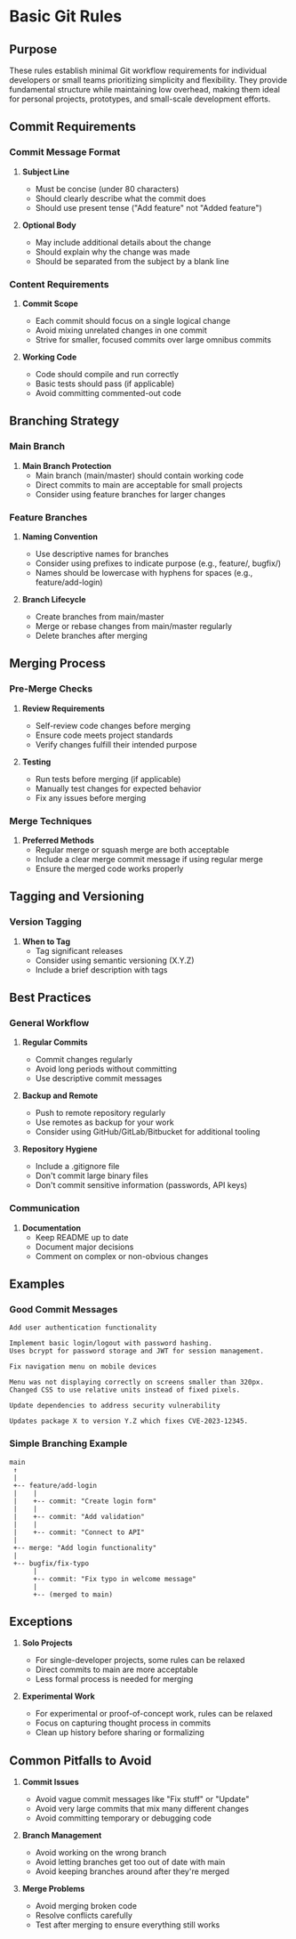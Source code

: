 # Basic Git Rules

## Purpose

These rules establish minimal Git workflow requirements for individual developers or small teams prioritizing simplicity and flexibility. They provide fundamental structure while maintaining low overhead, making them ideal for personal projects, prototypes, and small-scale development efforts.

## Commit Requirements

### Commit Message Format

1. **Subject Line**
   - Must be concise (under 80 characters)
   - Should clearly describe what the commit does
   - Should use present tense ("Add feature" not "Added feature")

2. **Optional Body**
   - May include additional details about the change
   - Should explain why the change was made
   - Should be separated from the subject by a blank line

### Content Requirements

1. **Commit Scope**
   - Each commit should focus on a single logical change
   - Avoid mixing unrelated changes in one commit
   - Strive for smaller, focused commits over large omnibus commits

2. **Working Code**
   - Code should compile and run correctly
   - Basic tests should pass (if applicable)
   - Avoid committing commented-out code

## Branching Strategy

### Main Branch

1. **Main Branch Protection**
   - Main branch (main/master) should contain working code
   - Direct commits to main are acceptable for small projects
   - Consider using feature branches for larger changes

### Feature Branches

1. **Naming Convention**
   - Use descriptive names for branches
   - Consider using prefixes to indicate purpose (e.g., feature/, bugfix/)
   - Names should be lowercase with hyphens for spaces (e.g., feature/add-login)

2. **Branch Lifecycle**
   - Create branches from main/master
   - Merge or rebase changes from main/master regularly
   - Delete branches after merging

## Merging Process

### Pre-Merge Checks

1. **Review Requirements**
   - Self-review code changes before merging
   - Ensure code meets project standards
   - Verify changes fulfill their intended purpose

2. **Testing**
   - Run tests before merging (if applicable)
   - Manually test changes for expected behavior
   - Fix any issues before merging

### Merge Techniques

1. **Preferred Methods**
   - Regular merge or squash merge are both acceptable
   - Include a clear merge commit message if using regular merge
   - Ensure the merged code works properly

## Tagging and Versioning

### Version Tagging

1. **When to Tag**
   - Tag significant releases
   - Consider using semantic versioning (X.Y.Z)
   - Include a brief description with tags

## Best Practices

### General Workflow

1. **Regular Commits**
   - Commit changes regularly
   - Avoid long periods without committing
   - Use descriptive commit messages

2. **Backup and Remote**
   - Push to remote repository regularly
   - Use remotes as backup for your work
   - Consider using GitHub/GitLab/Bitbucket for additional tooling

3. **Repository Hygiene**
   - Include a .gitignore file
   - Don't commit large binary files
   - Don't commit sensitive information (passwords, API keys)

### Communication

1. **Documentation**
   - Keep README up to date
   - Document major decisions
   - Comment on complex or non-obvious changes

## Examples

### Good Commit Messages

```
Add user authentication functionality

Implement basic login/logout with password hashing.
Uses bcrypt for password storage and JWT for session management.
```

```
Fix navigation menu on mobile devices

Menu was not displaying correctly on screens smaller than 320px.
Changed CSS to use relative units instead of fixed pixels.
```

```
Update dependencies to address security vulnerability

Updates package X to version Y.Z which fixes CVE-2023-12345.
```

### Simple Branching Example

```
main
 ↑
 |
 +-- feature/add-login
 |    |
 |    +-- commit: "Create login form"
 |    |
 |    +-- commit: "Add validation"
 |    |
 |    +-- commit: "Connect to API"
 |
 +-- merge: "Add login functionality"
 |
 +-- bugfix/fix-typo
      |
      +-- commit: "Fix typo in welcome message"
      |
      +-- (merged to main)
```

## Exceptions

1. **Solo Projects**
   - For single-developer projects, some rules can be relaxed
   - Direct commits to main are more acceptable
   - Less formal process is needed for merging

2. **Experimental Work**
   - For experimental or proof-of-concept work, rules can be relaxed
   - Focus on capturing thought process in commits
   - Clean up history before sharing or formalizing

## Common Pitfalls to Avoid

1. **Commit Issues**
   - Avoid vague commit messages like "Fix stuff" or "Update"
   - Avoid very large commits that mix many different changes
   - Avoid committing temporary or debugging code

2. **Branch Management**
   - Avoid working on the wrong branch
   - Avoid letting branches get too out of date with main
   - Avoid keeping branches around after they're merged

3. **Merge Problems**
   - Avoid merging broken code
   - Resolve conflicts carefully
   - Test after merging to ensure everything still works
